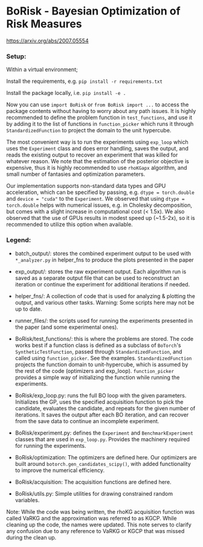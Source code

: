 # BoRisk - Bayesian Optimization of Risk Measures
https://arxiv.org/abs/2007.05554

### Setup:
Within a virtual environment;

Install the requirements, e.g. `pip install -r requirements.txt`

Install the package locally, i.e. `pip install -e .`

Now you can use `import BoRisk` or `from BoRisk import ...` to access the package
 contents without having to worry about any path issues. It is highly recommended to
  define the problem function in `test_functions`, and use it by adding it to the list
   of functions in `function_picker` which runs it through `StandardizedFunction` to
    project the domain to the unit hypercube. 
    
The most convenient way is to run the
 experiments using `exp_loop` which uses the `Experiment` class and does error
  handling, saves the output, and reads the existing output to recover an
   experiment that was killed for whatever reason. We note that the estimation of
    the posterior objective is expensive, thus it is highly recommended to use
     `rhoKGapx` algorithm, and small number of fantasies and optimization parameters.

Our implementation supports non-standard data types and GPU acceleration, which can be
 specified by passing, e.g. `dtype = torch.double` and `device = "cuda"` to the
  `Experiment`. We observed that using `dtype = torch.double` helps with numerical
   issues, e.g. in Cholesky decomposition, but comes with a slight increase in
    computational cost (< 1.5x). We also observed that the use of GPUs results in
     modest speed up (~1.5-2x), so it is recommended to utilize this option when
      available.
       

### Legend:
- batch_output/: stores the combined experiment output to be used with `*_analyzer.py` in 
helper_fns to produce the plots presented in the paper

- exp_output/: stores the raw experiment output. Each algorithm run is saved as a
 separate 
output file that can be used to reconstruct an iteration or continue the experiment for 
additional iterations if needed.

- helper_fns/: A collection of code that is used for analyzing & plotting the output, and 
various other tasks. Warning: Some scripts here may not be up to date.

- runner_files/: the scripts used for running the experiments presented in the paper 
(and some experimental ones). 

- BoRisk/test_functions/: this is where the problems are stored. The code works best if a 
function class is defined as a subclass of `BoTorch`'s `SyntheticTestFunction`, passed
 through 
`StandardizedFunction`, and called using `function_picker`. See the examples. 
`StandardizedFunction` projects the function domain to unit-hypercube, which is assumed
 by 
the rest of the code (optimizers and exp_loop). `function_picker` provides a simple way of
 initializing the function 
while running the experiments.

- BoRisk/exp_loop.py: runs the full BO loop with the given parameters. Initializes
 the GP, 
uses the specified acquisition function to pick the candidate, evaluates the candidate, 
and repeats for the given number of iterations. It saves the output after each BO
 iteration, and can recover from the save data to continue an incomplete experiment. 

- BoRisk/experiment.py: defines the `Experiment` and `BenchmarkExperiment` classes that are
 used in 
`exp_loop.py`. Provides the machinery required for running the
 experiments.

- BoRisk/optimization: The optimizers are defined here. Our optimizers are built around
 `botorch.gen_candidates_scipy()`, with added functionality to improve the numerical
  efficiency.

- BoRisk/acquisition: The acquisition functions are defined here. 

- BoRisk/utils.py: Simple utilities for drawing constrained random variables.

Note: While the code was being written, the rhoKG acquisition function was called VaRKG
 and the 
approximation was referred to as KGCP. While cleaning up the code, the names were
 updated. 
This note serves to clarify any confusion due to any reference to VaRKG or KGCP that
 was missed during the clean up.
 